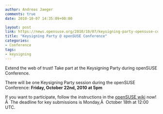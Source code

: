 ```yaml
---
author: Andreas Jaeger
comments: true
date: 2010-10-07 14:35:09+00:00

layout: post
link: https://news.opensuse.org/2010/10/07/keysigning-party-opensuse-conference-2/
title: "Keysigning Party @ openSUSE Conference"
categories:
- Conference
tags:
- keysigning
---
```

Extend the web of trust! Take part at the Keysigning Party during openSUSE Conference.

There will be one Keysigning Party session during the openSUSE Conference: **Friday, October 22nd, 2010 at 5pm**

If you want to participate, follow the instructions in the [openSUSE wiki](http://en.opensuse.org/openSUSE:Conference_KSP) now!Â  The deadline for key submissions is Monday,Â  October 18th at 12:00 UTC.		
